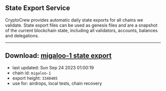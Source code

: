 ## State Export Service
CryptoCrew provides automatic daily state exports for all chains we validate. State export files can be used as genesis files and are a snapshot of the current blockchain state, including all validators, accounts, balances and delegations.

---
**Download: [migaloo-1 state export](https://dl.ccvalidators.com/SERVICE/migaloo/migaloo-1_export_3340405.json)**
---

- last updated: Sun Sep 24 2023 01:00:19
- chain id: `migaloo-1`
- export height: `3340405`
- use for: airdrops, local tests, chain recovery
